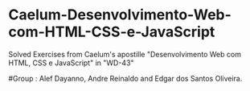 # Caelum-Desenvolvimento-Web-com-HTML-CSS-e-JavaScript
Solved Exercises from Caelum's apostille "Desenvolvimento Web com HTML, CSS e JavaScript" in "WD-43"

#Group : Alef Dayanno, Andre Reinaldo and Edgar dos Santos Oliveira.
